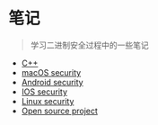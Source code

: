 # 笔记

> 学习二进制安全过程中的一些笔记

- [C++](/c/README.md)
- [macOS security](./macos/index.md)
- [Android security](./android/index.md)
- [IOS security](./ios/index.md)
- [Linux security](./linux/index.md)
- [Open source project]()


